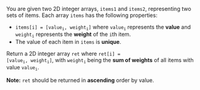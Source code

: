 You are given two 2D integer arrays, `items1` and `items2`, representing two sets of items. Each array `items` has the following properties:

- <code>items[i] = [value<sub>i</sub>, weight<sub>i</sub>]</code> where <code>value<sub>i</sub></code> represents the **value** and <code>weight<sub>i</sub></code> represents the **weight** of the `i`th item.
- The value of each item in `items` is **unique**.

Return a 2D integer array `ret` where <code>ret[i] = [value<sub>i</sub>, weight<sub>i</sub>]</code>, with <code>weight<sub>i</sub></code> being the **sum of weights** of all items with value <code>value<sub>i</sub></code>.

**Note:** `ret` should be returned in **ascending** order by value.